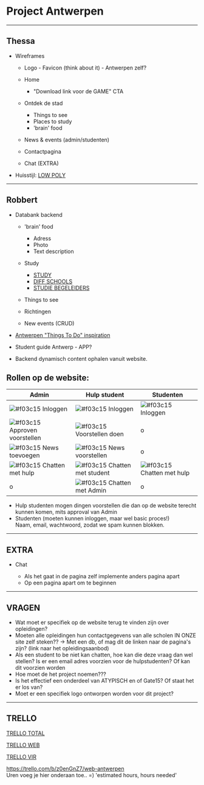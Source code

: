 # Project Antwerpen

--------------------------------------------------------------------------------

## Thessa

- Wireframes

  - Logo - Favicon (think about it) - Antwerpen zelf?
  - Home

    - "Download link voor de GAME" CTA

  - Ontdek de stad

    - Things to see
    - Places to study
    - 'brain' food

  - News & events (admin/studenten)

  - Contactpagina

  - Chat (EXTRA)

- Huisstijl: [LOW POLY](https://www.dreamstime.com/stock-illustration-universal-modern-icons-web-mobile-app-polygonal-backgrounds-business-finance-multimedia-hipster-style-low-poly-image57637198)

--------------------------------------------------------------------------------

## Robbert

- Databank backend

  - 'brain' food

    - Adress
    - Photo
    - Text description

  - Study

    - [STUDY](https://www.gate15.be/nl/home)
    - [DIFF SCHOOLS](https://www.gate15.be/nl/content/detail/wegwijs/hoger-onderwijs-in-antwerpen)
    - [STUDIE BEGELEIDERS](https://www.kdg.be/contact/)

  - Things to see

  - Richtingen

  - New events (CRUD)

- [Antwerpen "Things To Do" inspiration](http://www.visitantwerpen.be/en/thema-s-en/kinderen-en)

- Student guide Antwerp - APP?

- Backend dynamisch content ophalen vanuit website.

## Rollen op de website:

Admin                                                                         | Hulp student                                                                 | Studenten
----------------------------------------------------------------------------- | ---------------------------------------------------------------------------- | -------------------------------------------------------------------------
![#f03c15](https://placehold.it/15/f03c15/000000?text=+) Inloggen             | ![#f03c15](https://placehold.it/15/f03c15/000000?text=+) Inloggen            | ![#f03c15](https://placehold.it/15/f03c15/000000?text=+) Inloggen
![#f03c15](https://placehold.it/15/f03c15/000000?text=+) Approven voorstellen | ![#f03c15](https://placehold.it/15/f03c15/000000?text=+) Voorstellen doen    | o
![#f03c15](https://placehold.it/15/f03c15/000000?text=+) News toevoegen       | ![#f03c15](https://placehold.it/15/f03c15/000000?text=+) News voorstellen    | o
![#f03c15](https://placehold.it/15/f03c15/000000?text=+) Chatten met hulp     | ![#f03c15](https://placehold.it/15/f03c15/000000?text=+) Chatten met student | ![#f03c15](https://placehold.it/15/f03c15/000000?text=+) Chatten met hulp
o                                                                             | ![#f03c15](https://placehold.it/15/f03c15/000000?text=+) Chatten met Admin   | o

- Hulp studenten mogen dingen voorstellen die dan op de website terecht kunnen komen, mits approval van Admin
- Studenten (moeten kunnen inloggen, maar wel basic proces!)<br>
  Naam, email, wachtwoord, zodat we spam kunnen blokken.

--------------------------------------------------------------------------------

## EXTRA

- Chat

  - Als het gaat in de pagina zelf implemente anders pagina apart
  - Op een pagina apart om te beginnen

--------------------------------------------------------------------------------

## VRAGEN

- Wat moet er specifiek op de website terug te vinden zijn over opleidingen?
- Moeten alle opleidingen hun contactgegevens van alle scholen IN ONZE site zelf steken?? -> Met een db, of mag dit de linken naar de pagina's zijn? (link naar het opleidingsaanbod)
- Als een student to be niet kan chatten, hoe kan die deze vraag dan wel stellen? Is er een email adres voorzien voor de hulpstudenten? Of kan dit voorzien worden
- Hoe moet de het project noemen???
- Is het effectief een onderdeel van ATYPISCH en of Gate15? Of staat het er los van?
- Moet er een specifiek logo ontworpen worden voor dit project?

--------------------------------------------------------------------------------

## TRELLO

[TRELLO TOTAL](https://trello.com/b/KAJM0Iwv/project-antwerpen)

[TRELLO WEB](https://trello.com/b/z0enGnZ7/web-antwerpen)

[TRELLO VIR](https://trello.com/b/zV9mqUTr/vir-antwerpen)

<https://trello.com/b/z0enGnZ7/web-antwerpen><br>
Uren voeg je hier onderaan toe.. =) 'estimated hours, hours needed'<br>
